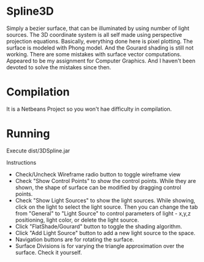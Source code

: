 Spline3D
========

Simply a bezier surface, that can be illuminated by using number of light sources.
The 3D coordinate system is all self made using perspective projection equations. Basically, everything done here is pixel plotting.
The surface is modeled with Phong model. And the Gourard shading is still not working. There are some mistakes with surface vector computations. 
Appeared to be my assignment for Computer Graphics. And I haven't been devoted to solve the mistakes since then.

Compilation
===========
It is a Netbeans Project so you won't hae difficulty in compilation.

Running
=======
Execute dist/3DSpline.jar

Instructions
- Check/Uncheck Wireframe radio button to toggle wireframe view
- Check "Show Control Points" to show the control points. While they are shown, the shape of surface can be modified by dragging control points.
- Check "Show Light Sources" to show the light sources. While showing, click on the light to select the light source. Then you can change the tab from "General" to "Light Source" to control parameters of light - x,y,z positioning, light color, or delete the light source.
- Click "FlatShade/Gourard" button to toggle the shading algorithm.
- Click "Add Light Source" button to add a new light source to the space.
- Navigation buttons are for rotating the surface.
- Surface Divisions is for varying the triangle approximation over the surface. Check it yourself.